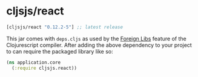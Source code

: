 # cljsjs/react

[](dependency)
```clojure
[cljsjs/react "0.12.2-5"] ;; latest release
```
[](/dependency)

This jar comes with `deps.cljs` as used by the [Foreign Libs][flibs] feature
of the Clojurescript compiler. After adding the above dependency to your project
to can require the packaged library like so:

```clojure
(ns application.core
  (:require cljsjs.react))
```

[flibs]: https://github.com/clojure/clojurescript/wiki/Foreign-Dependencies

